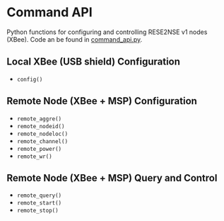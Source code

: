 # Command API

Python functions for configuring and controlling RESE2NSE v1 nodes (XBee). Code an be found in [command_api.py](https://github.com/snapdensing/node_v1_control/blob/v1.1_dev/command_api.py).

## Local XBee (USB shield) Configuration
- `config()`

## Remote Node (XBee + MSP) Configuration
- `remote_aggre()`
- `remote_nodeid()`
- `remote_nodeloc()`
- `remote_channel()`
- `remote_power()`
- `remote_wr()`

## Remote Node (XBee + MSP) Query and Control
- `remote_query()`
- `remote_start()`
- `remote_stop()`

